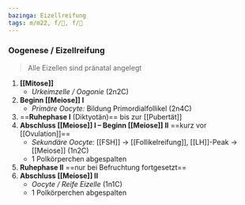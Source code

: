 ```yaml
---
bazinga: Eizellreifung
tags: m/m22, f/🦩, f/🧪
---
```

### Oogenese / Eizellreifung
> Alle Eizellen sind pränatal angelegt

1. **[[Mitose]]**
	- *Urkeimzelle / Oogonie* (2n2C)
2. **Beginn [[Meiose]] I**
	- *Primäre Oocyte:* Bildung Primordialfollikel (2n4C)
3. ==**Ruhephase I** (Diktyotän)== bis zur [[Pubertät]]
4. **Abschluss [[Meiose]] I – Beginn [[Meiose]] II** ==kurz vor [[Ovulation]]==
	- *Sekundäre Oocyte:* [[FSH]] → [[Follikelreifung]], [[LH]]-Peak → [[Meiose]] (1n2C)
	- 1 Polkörperchen abgespalten
5. **Ruhephase II** ==nur bei Befruchtung fortgesetzt==
6. **Abschluss [[Meiose]] II**
	- *Oocyte / Reife Eizelle* (1n1C)
	- 1 Polkörperchen abgespalten